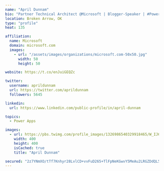 ```yaml
---
name: "April Dunnam"
bio: "Partner Technical Architect @Microsoft | Blogger-Speaker | #PowerApps, #PowerAutomate, #Office365, #SharePoint | #WIT | #Karaoke Queen"
location: Broken Arrow, OK
type: "profile"
heat: 135

affiliation:
  name: Microsoft
  domain: microsoft.com
  images:
    - url: "/assets/images/organizations/microsoft.com-50x50.jpg"
      width: 50
      height: 50

website: https://t.co/enJuiGEQZc

twitter:
  username: aprildunnam
  url: https://twitter.com/aprildunnam
  followers: 5645

linkedin:
  url: https://www.linkedin.com/public-profile/in/april-dunnam

topics:
  - Power Apps

images:
  - url: https://pbs.twimg.com/profile_images/1326986540329918465/W_IJ6Ih2_400x400.jpg
    width: 400
    height: 400
    isCached: true
    title: "April Dunnam"

secured: "2z7YNmXO/tTf7Knhyr28LvlCD+vvFuD265+TlFpNeKGwvY5MeAu2LRGZDdQL5TouyfCzY83TTNvq6ZZrYZQX/KrIXP5zr1y2QsCljct1tSmnMYlP+/I4wyoByU2zRFOSmsuugiHFs6SBiw902WY2gobQMJFhlXOaFpt3mosqVrv01e+uUcdJCx3CI2tyJfxyOF1acXEHQZYWKMa6ftj4UqjwSYNQtIg/GNG0lQCa9A3Jxa2kNUJGaOWlVjd3gKwSC+hk6Y1cASphvn08PDUaZ8agD0JtZoTZnTaccdRi9XBalPDfhTiND5+SoqQuN4RtPBsvOOxvElmicuWMEVwG0SNvFhFt+KQVzy3gD2b6JMW3S8qMpeagpqlJMXeF2foVrVPOnaKAbwS1PvzoIkyG0IGVTlgKMDWQidz3WqfTjZQ=;pnFcPKaGBRua+ovKFGf/IQ=="
---
```


